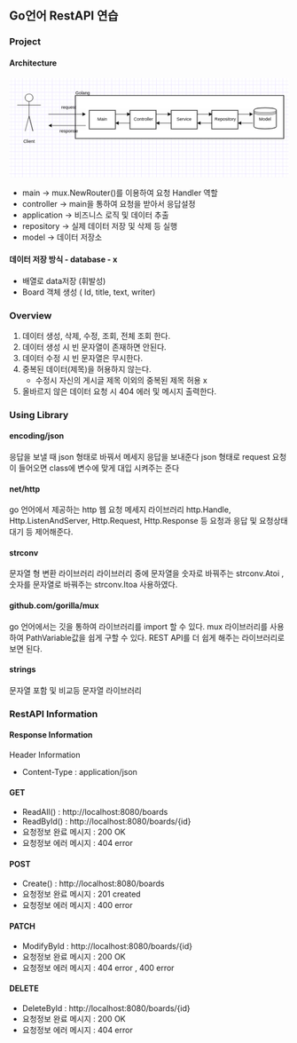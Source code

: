 ## Go언어 RestAPI 연습

### Project
#### Architecture
![인프라설계](image/인프라설계.png)
- main  → mux.NewRouter()를 이용하여 요청 Handler 역할
- controller → main을 통하여 요청을 받아서 응답설정
- application → 비즈니스 로직 및 데이터 추출
- repository → 실제 데이터 저장 및 삭제 등 실행
- model → 데이터 저장소 

#### 데이터 저장 방식 - database - x
- 배열로 data저장 (휘발성)
- Board 객체 생성 ( Id, title, text, writer)

### Overview
1. 데이터 생성, 삭제, 수정, 조회, 전체 조회 한다. 
2. 데이터 생성 시 빈 문자열이 존재하면 안된다. 
3. 데이터 수정 시 빈 문자열은 무시한다. 
4. 중복된 데이터(제목)을 허용하지 않는다. 
   - 수정시 자신의 게시글 제목 이외의 중복된 제목 허용 x 
5. 올바르지 않은 데이터 요청 시 404 에러 및 메시지 출력한다.

### Using Library
#### encoding/json
응답을 보낼 때 json 형태로 바꿔서 메세지 응답을 보내준다
json 형태로 request 요청이 들어오면 class에 변수에 맞게 대입 시켜주는 준다

#### net/http
go 언어에서 제공하는 http 웹 요청 메세지 라이브러리
http.Handle, Http.ListenAndServer, Http.Request, Http.Response 등 요청과 응답 및 요청상태 대기 등 제어해준다.

#### strconv
문자열 형 변환 라이브러리
라이브러리 중에 문자열을 숫자로 바꿔주는 strconv.Atoi ,
숫자를 문자열로 바꿔주는 strconv.Itoa 사용하였다.

#### github.com/gorilla/mux
go 언어에서는 깃을 통하여 라이브러리를 import 할 수 있다.
mux 라이브러리를 사용하여 PathVariable값을 쉽게 구할 수 있다.
REST API를 더 쉽게 해주는 라이브러리로 보면 된다.

#### strings
문자열 포함 및 비교등 문자열 라이브러리

### RestAPI Information
#### Response Information
Header Information
- Content-Type : application/json

#### GET
- ReadAll() : http://localhost:8080/boards
- ReadById() : http://localhost:8080/boards/{id}
- 요청정보 완료 메시지 : 200 OK
- 요청정보 에러 메시지 : 404 error

#### POST
- Create() : http://localhost:8080/boards
- 요청정보 완료 메시지 : 201 created
- 요청정보 에러 메시지 : 400 error

#### PATCH
- ModifyById : http://localhost:8080/boards/{id}
- 요청정보 완료 메시지 : 200 OK
- 요청정보 에러 메시지 : 404 error , 400 error

#### DELETE
- DeleteById : http://localhost:8080/boards/{id}
- 요청정보 완료 메시지 : 200 OK
- 요청정보 에러 메시지 : 404 error